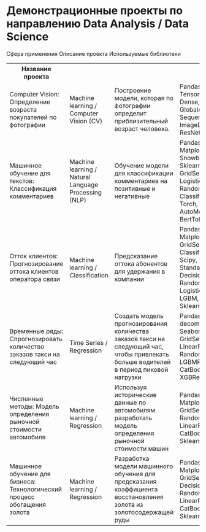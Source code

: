 #	Демонстрационные проекты по направлению Data Analysis / Data Science							
<table><tr><th>	Название проекта	 <th></th>	Сфера применения	 <th></th>	Описание проекта	 <th></th>	Используемые библиотеки	 </th></tr>
<tr><td>	Computer Vision: Определение возраста покупателей по фотографии	</td><td>	Machine learning / Computer Vision (CV)	</td><td>	Построение модели, которая по фотографии определит приблизительный возраст человека.	</td><td>	Pandas, Numpy, Tensorflow, Keras, Dense, GlobalAveragePooling2D, Sequential, Adam, ImageDataGenerator, ResNet50, Matplotlib	</td></tr>
<tr><td>	Машинное обучение для текстов: Классификация комментариев	</td><td>	Machine learning / Natural Language Processing (NLP)	</td><td>	Обучение модели для классификации комментариев на позитивные и негативные	</td><td>	Pandas, Numpy, Matplotlib, SnowballStemmer, Nltk, Sklearn, TfidfVectorizer, GridSearchCV, LogisticRegression, RandomForestClassifier, Classification_report, Torch, Transformers, AutoModel, BertTokenizerFast, BERT	</td></tr>
<tr><td>	Отток клиентов: Прогнозирование оттока клиентов оператора связи	</td><td>	Machine learning / Сlassification	</td><td>	Предсказание оттока абонентов для удержания в компании	</td><td>	Pandas, Numpy, Matplotlib, Sklearn, GridSearchCV, Classification_report, Scipy, Seaborn, StandardScaler, DecisionTree, RandomForest, LogisticRegression, LGBM, CatBoost, Sklearn.metrics	</td></tr>
<tr><td>	Временные ряды: Спрогнозировать количество заказов такси на следующий час	</td><td>	Time Series / Regression	</td><td>	Создать модель прогнозирования количества заказов такси на следующий час, чтобы привлекать больше водителей в период пиковой нагрузки	</td><td>	Pandas, Seasonal decompose, Matplotlib, Seaborn, Sklearn, GridSearchCV, LinearRegression, RandomForestRegressor, LGBMRegressor, CatBoostRegressor, XGBRegressor, Numpy	</td></tr>
<tr><td>	Численные методы: Модель определения рыночной стоимости автомобиля	</td><td>	Machine learning / Regression	</td><td>	Используя исторические данные по автомобилям разработать модель определения рыночной стоимости машин	</td><td>	Pandas, Numpy, Matplotlib, Sklearn, GridSearchCV, Seaborn, RandomForest, LinearRegression, LGBM, CatBoost, XGBoost, Sklearn.metrics	</td></tr>
<tr><td>	Машинное обучение для бизнеса: Технологический процесс обогащения золота	</td><td>	Machine learning / Regression	</td><td>	Разработка модели машинного обучения для предсказания коэффициента восстановления золота из золотосодержащей руды	</td><td>	Pandas, Numpy, Matplotlib, Sklearn, GridSearchCV, Seaborn, DecisionTree, RandomForest, LinearRegression, LGBM, CatBoost, XGBoost, Sklearn.metrics	</td></tr>
</table>								
